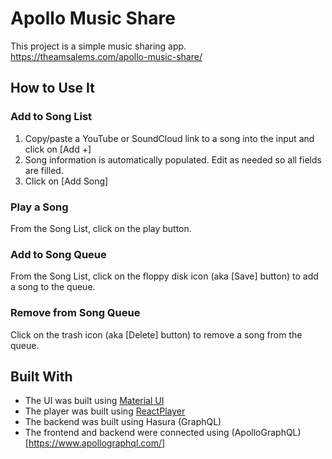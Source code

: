 # Apollo Music Share

This project is a simple music sharing app.
https://theamsalems.com/apollo-music-share/

## How to Use It

### Add to Song List

1. Copy/paste a YouTube or SoundCloud link to a song into the input and click on [Add +]
2. Song information is automatically populated. Edit as needed so all fields are filled.
3. Click on [Add Song]

### Play a Song

From the Song List, click on the play button.

### Add to Song Queue

From the Song List, click on the floppy disk icon (aka [Save] button) to add a song to the queue.

### Remove from Song Queue

Click on the trash icon (aka [Delete] button) to remove a song from the queue.

## Built With

- The UI was built using [Material UI](https://material-ui.com/)
- The player was built using [ReactPlayer](https://www.npmjs.com/package/react-player)
- The backend was built using Hasura (GraphQL)
- The frontend and backend were connected using (ApolloGraphQL)[https://www.apollographql.com/]
